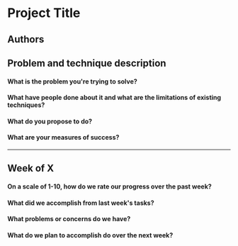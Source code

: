 # Project Title
## Authors

## Problem and technique description

#### What is the problem you're trying to solve?

#### What have people done about it and what are the limitations of existing techniques?

#### What do you propose to do?

#### What are your measures of success?

---

## Week of X

#### On a scale of 1-10, how do we rate our progress over the past week?

#### What did we accomplish from last week's tasks?

#### What problems or concerns do we have?

#### What do we plan to accomplish do over the next week?
